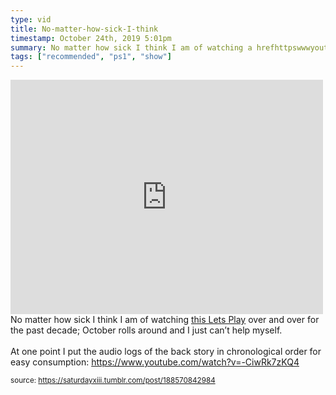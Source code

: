 ```yaml
---
type: vid
title: No-matter-how-sick-I-think
timestamp: October 24th, 2019 5:01pm
summary: No matter how sick I think I am of watching a hrefhttpswwwyoutubecomplaylistlistPL8D687CA0AFC4C655 targetblankthis Lets Playa over 
tags: ["recommended", "ps1", "show"]
---
```

<iframe width="500" height="375"  id="youtube_iframe" src="https://www.youtube.com/embed/gKILYcpsOyE?feature=oembed&amp;enablejsapi=1&amp;origin=http://safe.txmblr.com&amp;wmode=opaque" frameborder="0" allow="accelerometer; autoplay; clipboard-write; encrypted-media; gyroscope; picture-in-picture" allowfullscreen></iframe>                    
                                            <div class="caption">
No matter how sick I think I am of watching <a href="https://www.youtube.com/playlist?list=PL8D687CA0AFC4C655" target="_blank">this Lets Play</a> over and over for the past decade; October rolls around and I just can’t help myself.  <br/><br/>At one point I put the audio logs of the back story in chronological order for easy consumption: <a href="https://www.youtube.com/watch?v=-CiwRk7zKQ4" target="_blank">https://www.youtube.com/watch?v=-CiwRk7zKQ4</a>
 
                                                    
<small>source: https://saturdayxiii.tumblr.com/post/188570842984</small>